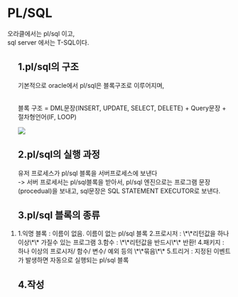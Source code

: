 <h1>PL/SQL</h1>
  오라클에서는 pl/sql 이고,<br>
  sql server 에서는 T-SQL이다.
  
<ol> 
<h2>1.pl/sql의 구조</h2>
  기본적으로 oracle에서 pl/sql은 블록구조로 이루어지며, <br><br>
  
   블록 구조  = DML문장(INSERT, UPDATE, SELECT, DELETE) + Query문장 + 절차형언어(IF, LOOP)
   <br>
   
   ![](http://wiki.gurubee.net/download/attachments/26744176/SQL_231.jpg)
   
<h2>2.pl/sql의 실행 과정</h2>
유저 프로세스가 pl/sql 블록을 서버프로세스에 보낸다<br>
-> 서버 프로세서는 pl/sql블록을 받아서, pl/sql 엔진으로는 프로그램 문장(procedual)을 보내고, sql문장은 SQL STATEMENT EXECUTOR로 보낸다. <br>
<h2>3.pl/sql 블록의 종류</h2>
<li>
  1.익명 블록 : 이름이 없음. 이름이 없는 pl/sql 블록
  2.프로시저 : \*\*리턴값을 하나이상\*\* 가질수 있는 프로그램
  3.함수 : \*\*리턴값을 반드시\*\* 반환!
  4.패키지 : 하나 이상의 프로시저/ 함수/ 변수/ 예외 등의 \*\*묶음\*\*
  5.트리거 : 지정된 이벤트가 발생하면 자동으로 실행되는 pl/sql 블록
 </li>
<h2>4.작성</h2>

</ol>
